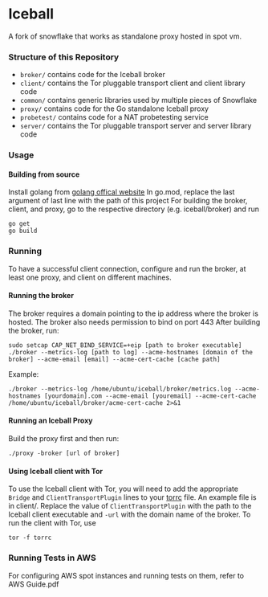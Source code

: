 # Iceball

A fork of snowflake that works as standalone proxy hosted in spot vm.

### Structure of this Repository

- `broker/` contains code for the Iceball broker
- `client/` contains the Tor pluggable transport client and client library code
- `common/` contains generic libraries used by multiple pieces of Snowflake
- `proxy/` contains code for the Go standalone Iceball proxy
- `probetest/` contains code for a NAT probetesting service
- `server/` contains the Tor pluggable transport server and server library code

### Usage

#### Building from source

Install golang from [golang offical website](https://go.dev/doc/install)
In go.mod, replace the last argument of last line with the path of this project
For building the broker, client, and proxy, go to the respective directory (e.g. iceball/broker) and run
```
go get
go build
```
### Running

To have a successful client connection, configure and run the broker, at least one proxy, and client on different machines.

#### Running the broker
The broker requires a domain pointing to the ip address where the broker is hosted. The broker also needs permission to bind on port 443
After building the broker, run:
```
sudo setcap CAP_NET_BIND_SERVICE=+eip [path to broker executable]
./broker --metrics-log [path to log] --acme-hostnames [domain of the broker] --acme-email [email] --acme-cert-cache [cache path]
```
Example:
```
./broker --metrics-log /home/ubuntu/iceball/broker/metrics.log --acme-hostnames [yourdomain].com --acme-email [youremail] --acme-cert-cache /home/ubuntu/iceball/broker/acme-cert-cache 2>&1
```


#### Running an Iceball Proxy
Build the proxy first and then run:
```
./proxy -broker [url of broker]
```

#### Using Iceball client with Tor

To use the Iceball client with Tor, you will need to add the appropriate `Bridge` and `ClientTransportPlugin` lines to your [torrc](https://2019.www.torproject.org/docs/tor-manual.html.en) file. An example file is in client/. Replace the value of `ClientTransportPlugin` with the path to the Iceball client executable and `-url` with the domain name of the broker. 
To run the client with Tor, use
```
tor -f torrc
```

### Running Tests in AWS

For configuring AWS spot instances and running tests on them, refer to AWS Guide.pdf

